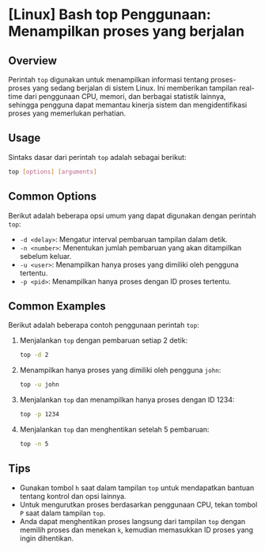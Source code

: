 # [Linux] Bash top Penggunaan: Menampilkan proses yang berjalan

## Overview
Perintah `top` digunakan untuk menampilkan informasi tentang proses-proses yang sedang berjalan di sistem Linux. Ini memberikan tampilan real-time dari penggunaan CPU, memori, dan berbagai statistik lainnya, sehingga pengguna dapat memantau kinerja sistem dan mengidentifikasi proses yang memerlukan perhatian.

## Usage
Sintaks dasar dari perintah `top` adalah sebagai berikut:

```bash
top [options] [arguments]
```

## Common Options
Berikut adalah beberapa opsi umum yang dapat digunakan dengan perintah `top`:

- `-d <delay>`: Mengatur interval pembaruan tampilan dalam detik.
- `-n <number>`: Menentukan jumlah pembaruan yang akan ditampilkan sebelum keluar.
- `-u <user>`: Menampilkan hanya proses yang dimiliki oleh pengguna tertentu.
- `-p <pid>`: Menampilkan hanya proses dengan ID proses tertentu.

## Common Examples
Berikut adalah beberapa contoh penggunaan perintah `top`:

1. Menjalankan `top` dengan pembaruan setiap 2 detik:
   ```bash
   top -d 2
   ```

2. Menampilkan hanya proses yang dimiliki oleh pengguna `john`:
   ```bash
   top -u john
   ```

3. Menjalankan `top` dan menampilkan hanya proses dengan ID 1234:
   ```bash
   top -p 1234
   ```

4. Menjalankan `top` dan menghentikan setelah 5 pembaruan:
   ```bash
   top -n 5
   ```

## Tips
- Gunakan tombol `h` saat dalam tampilan `top` untuk mendapatkan bantuan tentang kontrol dan opsi lainnya.
- Untuk mengurutkan proses berdasarkan penggunaan CPU, tekan tombol `P` saat dalam tampilan `top`.
- Anda dapat menghentikan proses langsung dari tampilan `top` dengan memilih proses dan menekan `k`, kemudian memasukkan ID proses yang ingin dihentikan.